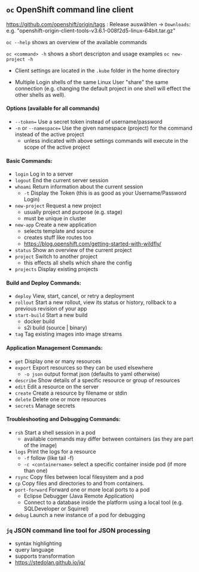 ## ```oc``` OpenShift command line client

https://github.com/openshift/origin/tags : Release auswählen -> ```Downloads```: e.g. "openshift-origin-client-tools-v3.6.1-008f2d5-linux-64bit.tar.gz"

```oc --help``` shows an overview of the available commands

```oc <command> -h``` shows a short descripton and usage examples ```oc new-project -h```

- Client settings are located in the  ```.kube``` folder in the home directory

- Multiple Login shells of the same Linux User "share" the same connection (e.g. changing the default project in one shell will effect the other shells as well).

#### Options (available for all commands)
* ```--token=```                  Use a secret token instead of username/password
* ```-n``` or ```--namespace=```  Use the given namespace (project) for the command instead of the active project
    * unless indicated with above settings commands will execute in the scope of the active project

#### Basic Commands:
*  ```login```           Log in to a server
*  ```logout```          End the current server session
*  ```whoami```          Return information about the current session
    * ```-t``` Display the Token (this is as good as your Username/Password Login)
*  ```new-project```     Request a new project
    * usually project and purpose (e.g. stage)
    * must be unique in cluster
*  ```new-app```         Create a new application
    * selects template and source
    * creates stuff like routes too
    * https://blog.openshift.com/getting-started-with-wildfly/
*  ```status```          Show an overview of the current project
*  ```project```         Switch to another project
    * this effects all shells which share the config
*  ```projects```        Display existing projects

#### Build and Deploy Commands:
*  ```deploy```          View, start, cancel, or retry a deployment
*  ```rollout```         Start a new rollout, view its status or history, rollback to a previous revision of your app
*  ```start-build```     Start a new build
     * docker build
     * s2i build (source | binary)
*  ```tag```             Tag existing images into image streams

#### Application Management Commands:
*  ```get```             Display one or many resources
*  ```export```          Export resources so they can be used elsewhere
     * ```-o json```     output format json (defaults to yaml otherwise)
*  ```describe```        Show details of a specific resource or group of resources
*  ```edit```            Edit a resource on the server
*  ```create```          Create a resource by filename or stdin
*  ```delete```          Delete one or more resources
*  ```secrets```         Manage secrets

#### Troubleshooting and Debugging Commands:
*  ```rsh```             Start a shell session in a pod
    * available commands may differ between containers (as they are part of the image)
*  ```logs```            Print the logs for a resource
    * ```-f```           follow (like tail -f)
    * ```-c <containername>```     select a specific container inside pod (if more than one)
*  ```rsync```           Copy files between local filesystem and a pod
*  ```cp```              Copy files and directories to and from containers.
*  ```port-forward```    Forward one or more local ports to a pod
    * Eclipse Debugger (Java Remote Application)
    * Connect to a database inside the platform using a local tool (e.g. SQLDeveloper or Squirrel)
*  ```debug```           Launch a new instance of a pod for debugging

### ```jq``` JSON command line tool for JSON processing
*   syntax highlighting
*   query language
*   supports transformation
*   https://stedolan.github.io/jq/
